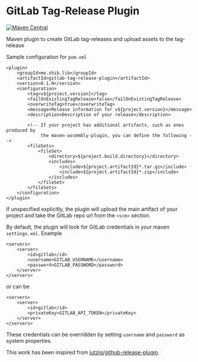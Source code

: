 # GitLab Tag-Release Plugin

[![Maven Central](https://maven-badges.herokuapp.com/maven-central/me.shib.lib/gitlab-tag-release-plugin/badge.svg)](https://maven-badges.herokuapp.com/maven-central/me.shib.lib/gitlab-tag-release-plugin)

Maven plugin to create GitLab tag-releases and upload assets to the tag-release

Sample configuration for `pom.xml`

```
<plugin>
    <groupId>me.shib.lib</groupId>
    <artifactId>gitlab-tag-release-plugin</artifactId>
    <version>0.1.0</version>
    <configuration>
        <tag>v${project.version}</tag>
        <failOnExistingTagRelease>false</failOnExistingTagRelease>
        <overwriteTag>true</overwriteTag>
        <message>Release information for v${project.version}</message>
        <description>Description of your release</description>
        
        <!-- If your project has additional artifacts, such as ones produced by
             the maven-assembly-plugin, you can define the following -->
        <fileSets>
            <fileSet>
                <directory>${project.build.directory}</directory>
                <includes>
                    <include>${project.artifactId}*.tar.gz</include>
                    <include>${project.artifactId}*.zip</include>
                </includes>
            </fileSet>
        </fileSets>
    </configuration>
</plugin>
```

If unspecified explicitly, the plugin will upload the main artifact of your project and take the GitLab repo url from the `<scm>` section.

By default, the plugin will look for GitLab credentials in your maven `settings.xml`. Example
```
<servers>
    <server>
        <id>gitlab</id>
        <username>GITLAB_USERNAME</username>
        <password>GITLAB_PASSWORD</password>
    </server>
</servers>
```
or can be
```
<servers>
    <server>
        <id>gitlab</id>
        <privateKey>GITLAB_API_TOKEN</privateKey>
    </server>
</servers>
```

These credentials can be overridden by setting `username` and `password` as system properties.

This work has been inspired from [jutzig/github-release-plugin](https://github.com/jutzig/github-release-plugin).
